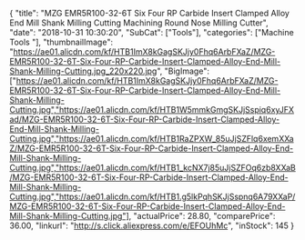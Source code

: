 {
	"title": "MZG EMR5R100-32-6T Six Four RP Carbide Insert Clamped Alloy End Mill Shank Milling Cutting Machining Round Nose Milling Cutter",
	"date": "2018-10-31 10:30:20",
	"SubCat": ["Tools"],
	"categories": ["Machine Tools "],
	"thumbnailImage": "https://ae01.alicdn.com/kf/HTB1ImX8kGagSKJjy0Fhq6ArbFXaZ/MZG-EMR5R100-32-6T-Six-Four-RP-Carbide-Insert-Clamped-Alloy-End-Mill-Shank-Milling-Cutting.jpg_220x220.jpg",
	"BigImage": ["https://ae01.alicdn.com/kf/HTB1ImX8kGagSKJjy0Fhq6ArbFXaZ/MZG-EMR5R100-32-6T-Six-Four-RP-Carbide-Insert-Clamped-Alloy-End-Mill-Shank-Milling-Cutting.jpg","https://ae01.alicdn.com/kf/HTB1W5mmkGmgSKJjSspiq6xyJFXad/MZG-EMR5R100-32-6T-Six-Four-RP-Carbide-Insert-Clamped-Alloy-End-Mill-Shank-Milling-Cutting.jpg","https://ae01.alicdn.com/kf/HTB1RaZPXW_85uJjSZFlq6xemXXaZ/MZG-EMR5R100-32-6T-Six-Four-RP-Carbide-Insert-Clamped-Alloy-End-Mill-Shank-Milling-Cutting.jpg","https://ae01.alicdn.com/kf/HTB1_kcNX7j85uJjSZFOq6zb8XXaB/MZG-EMR5R100-32-6T-Six-Four-RP-Carbide-Insert-Clamped-Alloy-End-Mill-Shank-Milling-Cutting.jpg","https://ae01.alicdn.com/kf/HTB1.g5lkPqhSKJjSspnq6A79XXaP/MZG-EMR5R100-32-6T-Six-Four-RP-Carbide-Insert-Clamped-Alloy-End-Mill-Shank-Milling-Cutting.jpg"],
	"actualPrice": 28.80,
	"comparePrice": 36.00,
	"linkurl": "http://s.click.aliexpress.com/e/EFOUhMc",
	"inStock": 145
}
